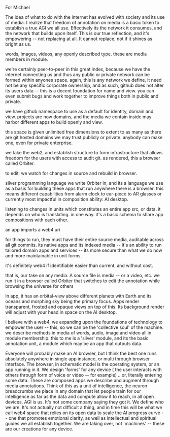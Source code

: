 For Michael

The idea of what to do with the internet has evolved with society and its use of media.  I realize that freedom of annotation on media is a basic token to establish a true AGI we all use.  Effectively its the network it consumes, and the network that builds upon itself. This is our true reflection, and it's empowering -- not replacing at all.  It cannot replace, not if it shines as bright as us.

words, images, videos, any openly described type.  these are media members in module.

we're certainly peer-to-peer in this great index, because we have the internet connecting us and thus any public or private network can be formed within anyones space.  again, this is any network we define, it need not be any specific corporate ownership, and as such, github does not alter its users data -- this is a decent foundation for name and view.  you can even submit bugs and work together to improve things both in public and private.

we have github namespace to use as a default for identity, domain and view.  projects are now domains, and the media we contain inside may harbor different apps to build openly and view.

this space is given unlimited free dimensions to extent to as many as there are git hosted domains we may trust publicly or private.  anybody can make one, even for private enterprise.

we take the web2, and establish structure to form infrastructure that allows freedom for the users with access to audit git.  as rendered, this a browser called Orbiter.

to edit, we watch for changes in source and rebuild in browser.

silver programming language we write Orbiter in, and its a language we use as a basis for building these apps that run anywhere there is a browser.  this means different capabilities from alarm clock to ear-piece to AR glasses or currently most impactful in composition ability: AI desktop.

listening to changes in units which constitutes an entire app src, or data.  it depends on who is translating. in one way. it's a basic schema to share app compositions with each other.

an app imports a web4 uri

for things to run, they must have their entire source media, auditable across all git commits. its native apps and its indexed media -- it's an ability to run tailored domain apps and services -- its more secure than what we do now and more maintainable in unit forms.

it's definitely web4 if identifiable easier than current, and without cost.

that is, our take on any media. A source file is media -- or a video, etc. we run it in a browser called Orbiter that switches to edit the annotation while browsing the universe for others

In app, it has an orbital-view above different planets with Earth and its oceans and morphing sky being the primary focus.  Apps render transparent, frosted and opaque views on top of this.  Its background render will adjust with your head in space on the AI desktop.

I believe with a web4, we expanding upon the foundations of technology to empower the user -- this, so we can be the 'collective soul' of the machine.  we describe methods in media of words, audio, image and video all in module membership.  this to me is a 'silver' module, and its the basic annotation unit, a module which may be an app that outputs data.

Everyone will probably make an AI browser, but I think the best one runs absolutely anywhere in single app instance, or multi through browser interface. The browser, in schematic model is the operating system, or an app running in it. We design 'forms' for any device ( the user interacts with others through form of voice or video -- for example) .. or, literally entering some data. These are composed apps we describe and augment through media annotations. Think of this as a unit of intelligence, the neuron breadcrumbs we place in any domain that let people train for our intelligence as far as the data and compute allow it to reach, in all open devices. AGI is us. It's not some company saying they got it. We define who we are. It's not actually not difficult a thing, and in time this will be what we call web4 space that relies on its open data to scale the AI progress curve -- one that promotes emotional clarity, as well as intellectual and spiritual guides we all establish together. We are taking over, not 'machines' -- these are our creations for any device.

